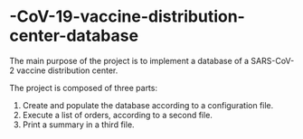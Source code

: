 # -CoV-19-vaccine-distribution-center-database
The main purpose of the project is to implement a database of a SARS-CoV-2 vaccine distribution center.

The project is composed of three parts:
1. Create and populate the database according to a configuration file.
2. Execute a list of orders, according to a second file.
3. Print a summary in a third file.


